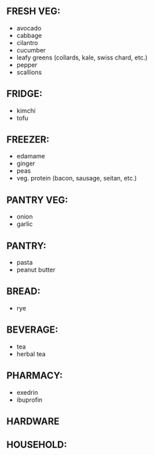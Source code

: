 ## FRESH VEG:
- avocado
- cabbage
- cilantro
- cucumber
- leafy greens (collards, kale, swiss chard, etc.)
- pepper
- scallions

## FRIDGE:
- kimchi
- tofu

## FREEZER:
- edamame
- ginger
- peas
- veg. protein (bacon, sausage, seitan, etc.)

## PANTRY VEG:
- onion
- garlic

## PANTRY:
- pasta
- peanut butter

## BREAD:
- rye

## BEVERAGE:
- tea
- herbal tea

## PHARMACY:
- exedrin
- ibuprofin

## HARDWARE

## HOUSEHOLD:
